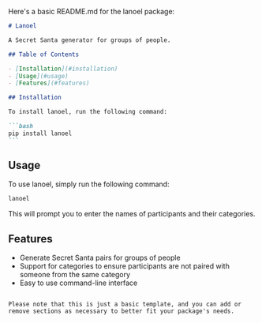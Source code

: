 Here's a basic README.md for the lanoel package:

````markdown
# Lanoel

A Secret Santa generator for groups of people.

## Table of Contents

- [Installation](#installation)
- [Usage](#usage)
- [Features](#features)

## Installation

To install lanoel, run the following command:

```bash
pip install lanoel
```
````

## Usage

To use lanoel, simply run the following command:

```bash
lanoel
```

This will prompt you to enter the names of participants and their categories.

## Features

- Generate Secret Santa pairs for groups of people
- Support for categories to ensure participants are not paired with someone from the same category
- Easy to use command-line interface

```

Please note that this is just a basic template, and you can add or remove sections as necessary to better fit your package's needs.
```
